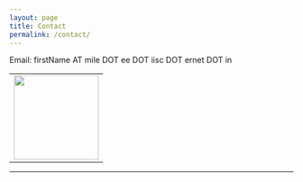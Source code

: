 ```yaml
---
layout: page
title: Contact
permalink: /contact/
---
```


Email:
firstName AT mile DOT ee DOT iisc DOT ernet DOT in

<div align="center">
<table text-align="center">
<tr>
<td><a href='https://twitter.com/mukundhan5291'><img src='/public/images/Twitter_icon.jpg' width='150' border='0'></a></td>
<!--<td><a href='http://www.iisc.ernet.in/'><img src='/public/images/IISc_logo_transparent.png' width='100' border='0'></a></td>-->
</tr>
</table>
</div>

<!--Address:
Room #202, MILE Lab, Department of Electrical Engineering,
Indian Institute of Science, Bangalore, KA 560-012, India.
-->
<hr/>
